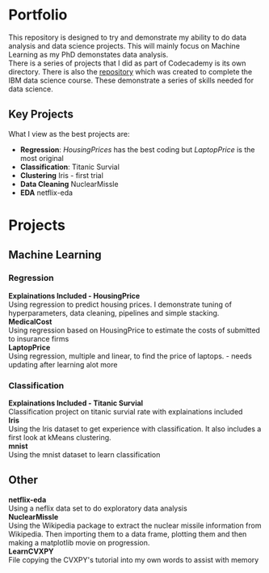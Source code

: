 # Portfolio

This repository is designed to try and demonstrate my ability to do data analysis and data science projects. This will mainly focus on Machine Learning as my PhD demonstates data analysis.                             
There is a series of projects that I did as part of Codecademy is its own directory. There is also the [repository](https://github.com/AndrewJGroves/IBMCaptoneProject) which was created to complete the IBM data science course. These demonstrate a series of skills needed for data science.   
## Key Projects
What I view as the best projects are:
* **Regression**: _HousingPrices_ has the best coding but _LaptopPrice_ is the most original
* **Classification**: Titanic Survial 
* **Clustering** Iris - first trial 
* **Data Cleaning** NuclearMissle
* **EDA** netflix-eda

# Projects
## Machine Learning
### Regression
**Explainations Included - HousingPrice**                   
Using regression to predict housing prices. I demonstrate tuning of hyperparameters, data cleaning, pipelines and simple stacking.    
**MedicalCost**                 
Using regression based on HousingPrice to estimate the costs of submitted to insurance firms            
**LaptopPrice**     
Using regression, multiple and linear, to find the price of laptops. - needs updating after learning alot more  

### Classification   
**Explainations Included - Titanic Survial**       
Classification project on titanic survial rate with explainations included          
**Iris**       
Using the Iris dataset to get experience with classification. It also includes a first look at kMeans clustering.            
**mnist**               
Using the mnist dataset to learn classification          


## Other
**netflix-eda**       
Using a neflix data set to do exploratory data analysis         
**NuclearMissle**       
Using the Wikipedia package to extract the nuclear missile information from Wikipedia. Then importing them to a data frame, plotting them and then making a matplotlib movie on progression.   
**LearnCVXPY**                 
File copying the CVXPY's tutorial into my own words to assist with memory        

   
